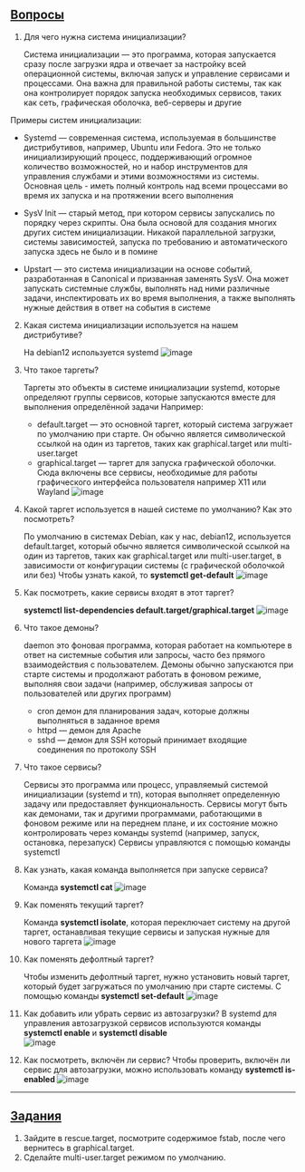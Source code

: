 ## **[Вопросы](https://basis.gnulinux.pro/ru/latest/basis/34/34._%D0%9F%D1%80%D0%B0%D0%BA%D1%82%D0%B8%D0%BA%D0%B0.html#id3)**


 1. Для чего нужна система инициализации?

    Система инициализации — это программа, которая запускается сразу после загрузки ядра и отвечает за настройку всей операционной системы, включая запуск и управление сервисами и процессами. Она важна для правильной работы системы, так как она контролирует порядок запуска необходимых сервисов, таких как сеть, графическая оболочка, веб-серверы и другие

Примеры систем инициализации:

* Systemd — современная система, используемая в большинстве дистрибутивов, например, Ubuntu или Fedora. Это не только инициализирующий процесс, поддерживающий огромное количество возможностей, но и набор инструментов для управления службами и этими возможностями из системы. Основная цель - иметь полный контроль над всеми процессами во время их запуска и на протяжении всего выполнения

* SysV Init — старый метод, при котором сервисы запускались по порядку через скрипты. Она была основой для создания многих других систем инициализации. Никакой параллельной загрузки, системы зависимостей, запуска по требованию и автоматического запуска здесь не было и в помине

* Upstart — это система инициализации на основе событий, разработанная в Canonical и призванная заменять SysV. Она может запускать системные службы, выполнять над ними различные задачи, инспектировать их во время выполнения, а также выполнять нужные действия в ответ на события в системе

 2. Какая система инициализации используется на нашем дистрибутиве?

    На debian12 используется systemd
    ![image](https://github.com/user-attachments/assets/478101e6-c75a-4291-806c-9883f502f583)

 3. Что такое таргеты?

    Таргеты это объекты в системе инициализации systemd, которые определяют группы сервисов, которые запускаются вместе для выполнения определённой задачи
    Например: 
    * default.target — это основной таргет, который система загружает по умолчанию при старте. Он обычно является символической ссылкой на один из таргетов, таких как graphical.target или multi-user.target
    * graphical.target — таргет для запуска графической оболочки. Сюда включены все сервисы, необходимые для работы графического интерфейса пользователя например X11 или Wayland
    ![image](https://github.com/user-attachments/assets/2fbd87a7-d4a1-4355-bf8c-ecdcaa15acc8)

 4. Какой таргет используется в нашей системе по умолчанию? Как это посмотреть?

    По умолчанию в системах Debian, как у нас, debian12, используется default.target, который обычно является символической ссылкой на один из таргетов, таких как graphical.target или multi-user.target, в зависимости от конфигурации системы (с графической оболочкой или без)
    Чтобы узнать какой, то **systemctl get-default**
    ![image](https://github.com/user-attachments/assets/c41b8129-8abf-4f6d-a066-641a53a92f5f)

 5. Как посмотреть, какие сервисы входят в этот таргет?

    **systemctl list-dependencies default.target/graphical.target**
    ![image](https://github.com/user-attachments/assets/21b9ae1e-0b16-4029-b3fd-e2ed571abeb0)

 6. Что такое демоны?

    daemon это фоновая программа, которая работает на компьютере в ответ на системные события или запросы, часто без прямого взаимодействия с пользователем. Демоны обычно запускаются при старте системы и продолжают работать в фоновом режиме, выполняя свои задачи (например, обслуживая запросы от пользователей или других программ)
    * cron демон для планирования задач, которые должны выполняться в заданное время
    * httpd — демон для Apache
    * sshd — демон для SSH который принимает входящие соединения по протоколу SSH

 7. Что такое сервисы?

    Сервисы это программа или процесс, управляемый системой инициализации (systemd и тп), которая выполняет определенную задачу или предоставляет функциональность. Сервисы могут быть как демонами, так и другими программами, работающими в фоновом режиме или на переднем плане, и их состояние можно контролировать через команды systemd (например, запуск, остановка, перезапуск)
    Сервисы управляются с помощью команды systemctl
    
 8. Как узнать, какая команда выполняется при запуске сервиса?

     Команда **systemctl cat <service>**
     ![image](https://github.com/user-attachments/assets/fc88c741-6e00-4c33-868f-c51c2de5686d)
    
 9. Как поменять текущий таргет?

     Команда **systemctl isolate**, которая переключает систему на другой таргет, останавливая текущие сервисы и запуская нужные для нового таргета
     ![image](https://github.com/user-attachments/assets/34243ea4-9943-4e1f-9902-1e8d9b86e99c)

 10. Как поменять дефолтный таргет?

     Чтобы изменить дефолтный таргет, нужно установить новый таргет, который будет загружаться по умолчанию при старте системы. С помощью команды **systemctl set-default**
     ![image](https://github.com/user-attachments/assets/1d0834aa-2680-4099-aefa-d38d86db38ad)

 11. Как добавить или убрать сервис из автозагрузки?
     В systemd для управления автозагрузкой сервисов используются команды **systemctl enable** и **systemctl disable**    
     ![image](https://github.com/user-attachments/assets/b542826c-36a9-47f0-b3b1-f8382eb27856)

 12. Как посмотреть, включён ли сервис?
     Чтобы проверить, включён ли сервис для автозагрузки, можно использовать команду **systemctl is-enabled <service>**
     ![image](https://github.com/user-attachments/assets/c1b96985-7bd8-4b0e-9aa3-de1c70462e49)

---

## **[Задания](https://basis.gnulinux.pro/ru/latest/basis/34/34._%D0%9F%D1%80%D0%B0%D0%BA%D1%82%D0%B8%D0%BA%D0%B0.html#id3)**


1. Зайдите в rescue.target, посмотрите содержимое fstab, после чего вернитесь в graphical.target.
2. Сделайте multi-user.target режимом по умолчанию.


